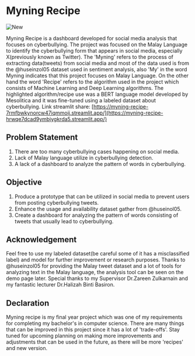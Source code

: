 # Myning Recipe
![New](https://github.com/De4my/Myning-Recipe/assets/116957596/dbdb4ae4-a6c3-4af9-8eb3-5491ae8263a8)


Myning Recipe is a dashboard developed for social media analysis that focuses on cyberbullying. The project was focused on the Malay Language to identify the cyberbullying form that appears in social media, especially X(previously known as Twitter). The 'Myning' refers to the process of extracting data(tweets) from social media and most of the data used is from the @huseinzol05 dataset used in sentiment analysis, also 'My' in the word Myning indicates that this project focuses on Malay Language. On the other hand the word 'Recipe' refers to the algorithm used in the project which consists of Machine Learning and Deep Learning algorithms. The highlighted algorithm/recipe use was a BERT language model developed by Mesolitica and it was fine-tuned using a labeled dataset about cyberbullying.
Link streamlit share: [https://myning-recipe-7rmfbwkynorcw47iqmmoij.streamlit.app/](https://myning-recipe-hrwqe7dcad9ymbjygkrda5.streamlit.app/)
## Problem Statement
1. There are too many cyberbullying cases happening on social media.
2. Lack of Malay language utilize in cyberbullying detection.
3. A lack of a dashboard to analyze the pattern of words in cyberbullying.

## Objective
1. Produce a prototype that can be utilized in social media to prevent users from posting cyberbullying tweets.
2. Enhance the usage and availability dataset gather from @huseinol05.
3. Create a dashboard for analyzing the pattern of words consisting of tweets that usually lead to cyberbullying.


## Acknowledgement
Feel free to use my labeled dataset(be careful some of it has a misclassified label) and model for further improvement or research purposes. Thanks to @huseinzol05 for providing the Malay tweet dataset and a lot of tools for analyzing text in the Malay language, the analysis tool can be seen on the demo page later. Special thanks to my Supervisor Dr.Zareen Zulkarnain and my fantastic lecturer Dr.Halizah Binti Basiron. 

## Declaration
Myning recipe is my final year project which was one of my requirements for completing my bachelor's in computer science. There are many things that can be improved in this project since it has a lot of 'trade-offs'. Stay tuned for upcoming planning on making more improvements and adjustments that can be used in the future, as there will be more 'recipes' and new version.




